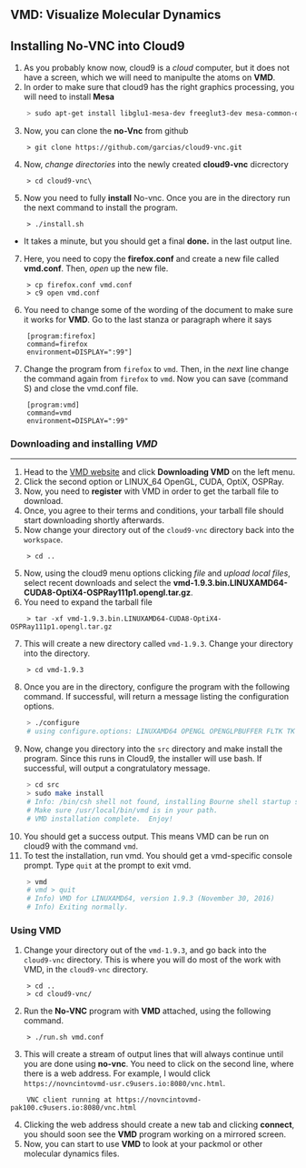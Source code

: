 ## VMD: Visualize Molecular Dynamics

## Installing No-VNC into Cloud9

 1. As you probably know now, cloud9 is a *cloud* computer, but it does not have a screen, which we will need to manipulte the atoms on **VMD**.  
 2. In order to make sure that cloud9 has the right graphics processing, you will need to install **Mesa**

```bash
    > sudo apt-get install libglu1-mesa-dev freeglut3-dev mesa-common-dev

````
3. Now, you can clone the **no-Vnc** from github

```
    > git clone https://github.com/garcias/cloud9-vnc.git

```
4. Now, *change directories* into the newly created **cloud9-vnc** dicrectory 

```
    > cd cloud9-vnc\
```
5. Now you need to fully **install** No-vnc. Once you are in the directory run the next command to install the program. 
```
    > ./install.sh
```
* It takes a minute, but you should get a final **done.** in the last output line. 

7. Here, you need to copy the **firefox.conf** and create a new file called **vmd.conf**. Then, *open* up the new file. 

```
    > cp firefox.conf vmd.conf
    > c9 open vmd.conf
```
6. You need to change some of the wording of the document to make sure it works for **VMD**. Go to the last stanza or paragraph where it says 

```
    [program:firefox]
    command=firefox
    environment=DISPLAY=":99"]
```
7. Change the program from `firefox` to `vmd`. Then, in the *next* line change the command again from `firefox` to `vmd`. Now you can save (command S) and close the vmd.conf file. 

```
    [program:vmd]
    command=vmd
    environment=DISPLAY=":99"
```

### Downloading and installing *VMD*

---

1. Head to the [VMD website](http://www.ks.uiuc.edu/Research/vmd/) and click **Downloading VMD** on the left menu. 
2. Click the second option or LINUX_64 OpenGL, CUDA, OptiX, OSPRay. 
3. Now, you need to **register** with VMD in order to get the tarball file to download. 
4. Once, you agree to their terms and conditions, your tarball file should start downloading shortly afterwards. 
5. Now change your directory out of the `cloud9-vnc` directory back into the `workspace`.
```
    > cd ..
```
5. Now, using the cloud9 menu options clicking *file* and *upload local files*, select recent downloads and select the **vmd-1.9.3.bin.LINUXAMD64-CUDA8-OptiX4-OSPRay111p1.opengl.tar.gz**.
6. You need to expand the tarball file
```
    > tar -xf vmd-1.9.3.bin.LINUXAMD64-CUDA8-OptiX4-OSPRay111p1.opengl.tar.gz
```
7. This will create a new directory called `vmd-1.9.3`. Change your directory into the directory.

```
    > cd vmd-1.9.3
```
8. Once you are in the directory, configure the program with the following command. If successful, will return a message listing the configuration options.
```bash
    > ./configure 
    # using configure.options: LINUXAMD64 OPENGL OPENGLPBUFFER FLTK TK ACTC CUDA IMD LIBSBALL XINERAMA XINPUT LIBOPTIX LIBOSPRAY LIBTACHYON VRPN NETCDF COLVARS TCL PYTHON PTHREADS NUMPY SILENT ICC
```
9. Now, change you directory into the `src` directory and make install the program. Since this runs in Cloud9, the installer will use bash. If successful, will output a congratulatory message.

```bash
    > cd src
    > sudo make install
    # Info: /bin/csh shell not found, installing Bourne shell startup script instead
    # Make sure /usr/local/bin/vmd is in your path.
    # VMD installation complete.  Enjoy!
```
10. You should get a success output. This means VMD can be run on cloud9 with the command `vmd`. 
11. To test the installation, run vmd. You should get a vmd-specific console prompt. Type `quit` at the prompt to exit vmd.
```bash
    > vmd
    # vmd > quit
    # Info) VMD for LINUXAMD64, version 1.9.3 (November 30, 2016)
    # Info) Exiting normally.
```
    

### Using VMD

1. Change your directory out of the `vmd-1.9.3`, and go back into the `cloud9-vnc` directory. This is where you will do most of the work with VMD, in the `cloud9-vnc` directory. 

```
    > cd ..
    > cd cloud9-vnc/
```
2. Run the **No-VNC** program with **VMD** attached, using the following command. 

```
    > ./run.sh vmd.conf
```
3. This will create a stream of output lines that will always continue until you are done using **no-vnc**. You need to click on the second line, where there is a web address. For example, I would click `https://novncintovmd-usr.c9users.io:8080/vnc.html`.
```
    VNC client running at https://novncintovmd-pak100.c9users.io:8080/vnc.html
```
4. Clicking the web address should create a new tab and clicking **connect**, you should soon see the **VMD** program working on a mirrored screen. 
5. Now, you can start to use **VMD** to look at your packmol or other molecular dynamics files. 
